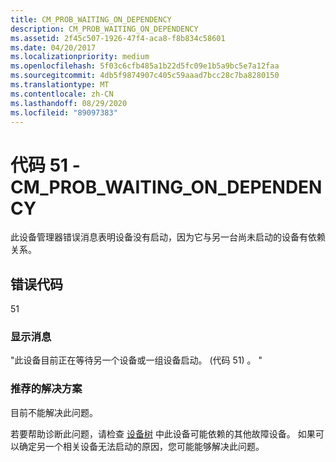 ```yaml
---
title: CM_PROB_WAITING_ON_DEPENDENCY
description: CM_PROB_WAITING_ON_DEPENDENCY
ms.assetid: 2f45c507-1926-47f4-aca8-f8b834c58601
ms.date: 04/20/2017
ms.localizationpriority: medium
ms.openlocfilehash: 5f03c6cfb485a1b22d5fc09e1b5a9bc5e7a12faa
ms.sourcegitcommit: 4db5f9874907c405c59aaad7bcc28c7ba8280150
ms.translationtype: MT
ms.contentlocale: zh-CN
ms.lasthandoff: 08/29/2020
ms.locfileid: "89097383"
---
```

# <a name="code-51---cm_prob_waiting_on_dependency"></a>代码 51 - CM_PROB_WAITING_ON_DEPENDENCY

此设备管理器错误消息表明设备没有启动，因为它与另一台尚未启动的设备有依赖关系。

## <a name="error-code"></a>错误代码

51

### <a name="display-message"></a>显示消息

"此设备目前正在等待另一个设备或一组设备启动。  (代码 51) 。 "

### <a name="recommended-resolution"></a>推荐的解决方案

目前不能解决此问题。

若要帮助诊断此问题，请检查 [设备树](../kernel/device-tree.md) 中此设备可能依赖的其他故障设备。 如果可以确定另一个相关设备无法启动的原因，您可能能够解决此问题。